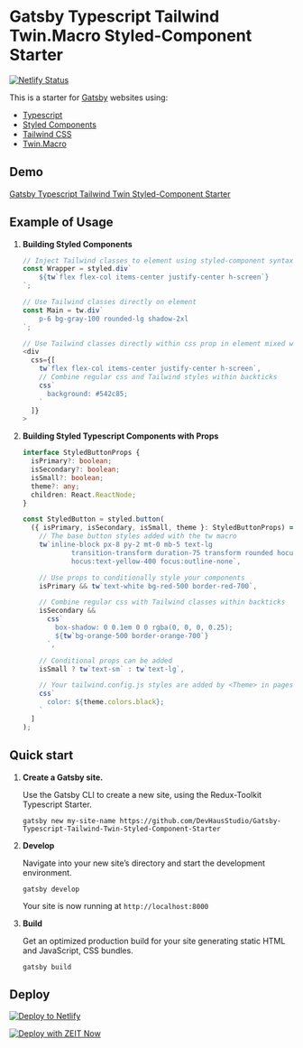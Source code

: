 # Gatsby Typescript Tailwind Twin.Macro Styled-Component Starter

[![Netlify Status](https://api.netlify.com/api/v1/badges/f3a1349e-ba39-4c41-a9e9-a5714ccd4f19/deploy-status)](https://app.netlify.com/sites/gatsby-typescript-tailwind-twin-styled-component-starter/deploys)

This is a starter for [Gatsby](https://www.gatsbyjs.org/) websites using:

- [Typescript](https://www.typescriptlang.org/)
- [Styled Components](https://styled-components.com/)
- [Tailwind CSS](https://tailwindcss.com/)
- [Twin.Macro](https://github.com/ben-rogerson/twin.macro)

## Demo

[Gatsby Typescript Tailwind Twin Styled-Component Starter](https://gatsby-typescript-tailwind-twin-styled-component-starter.netlify.app/)

## Example of Usage

1.  **Building Styled Components**

    ```typescript
    // Inject Tailwind classes to element using styled-component syntax
    const Wrapper = styled.div`
        ${tw`flex flex-col items-center justify-center h-screen`}
    `;

    // Use Tailwind classes directly on element
    const Main = tw.div`
        p-6 bg-gray-100 rounded-lg shadow-2xl
    `;

    // Use Tailwind classes directly within css prop in element mixed with css.
    <div
      css={[
        tw`flex flex-col items-center justify-center h-screen`,
        // Combine regular css and Tailwind styles within backticks
        css`
          background: #542c85;
        `
      ]}
    >
    ```

2.  **Building Styled Typescript Components with Props**

    ```typescript
    interface StyledButtonProps {
      isPrimary?: boolean;
      isSecondary?: boolean;
      isSmall?: boolean;
      theme?: any;
      children: React.ReactNode;
    }

    const StyledButton = styled.button(
      ({ isPrimary, isSecondary, isSmall, theme }: StyledButtonProps) => [
        // The base button styles added with the tw macro
        tw`inline-block px-8 py-2 mt-0 mb-5 text-lg 
                transition-transform duration-75 transform rounded hocus:scale-105 
                hocus:text-yellow-400 focus:outline-none`,

        // Use props to conditionally style your components
        isPrimary && tw`text-white bg-red-500 border-red-700`,

        // Combine regular css with Tailwind classes within backticks
        isSecondary &&
          css`
            box-shadow: 0 0.1em 0 0 rgba(0, 0, 0, 0.25);
            ${tw`bg-orange-500 border-orange-700`}
          `,

        // Conditional props can be added
        isSmall ? tw`text-sm` : tw`text-lg`,

        // Your tailwind.config.js styles are added by <Theme> in pages/index.js
        css`
          color: ${theme.colors.black};
        `
      ]
    );
    ```

## Quick start

1.  **Create a Gatsby site.**

    Use the Gatsby CLI to create a new site, using the Redux-Toolkit Typescript Starter.

    ```shell
    gatsby new my-site-name https://github.com/DevHausStudio/Gatsby-Typescript-Tailwind-Twin-Styled-Component-Starter
    ```

2.  **Develop**

    Navigate into your new site’s directory and start the development environment.

    ```shell
    gatsby develop
    ```

    Your site is now running at `http://localhost:8000`

3.  **Build**

    Get an optimized production build for your site generating static HTML and JavaScript, CSS bundles.

    ```shell
    gatsby build
    ```

## Deploy

[![Deploy to Netlify](https://www.netlify.com/img/deploy/button.svg)](https://app.netlify.com/start/deploy?repository=https://github.com/DevHausStudio/Gatsby-Typescript-Tailwind-Twin-Styled-Component-Starter)

[![Deploy with ZEIT Now](https://zeit.co/button)](https://zeit.co/import/project?template=https://github.com/DevHausStudio/Gatsby-Typescript-Tailwind-Twin-Styled-Component-Starter)
